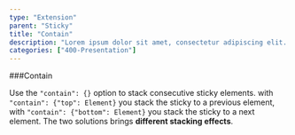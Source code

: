 ```yaml
---
type: "Extension"
parent: "Sticky"
title: "Contain"
description: "Lorem ipsum dolor sit amet, consectetur adipiscing elit. Nunc tempus laoreet leo sit amet iaculis."
categories: ["400-Presentation"]
---
```


###Contain

Use the `"contain": {}` option to stack consecutive sticky elements. with `"contain": {"top": Element}` you stack the sticky to a previous element, with `"contain": {"bottom": Element}` you stack the sticky to a next element. The two solutions brings **different stacking effects**.

<demo>
  <div class="gatsby_demo_item" data-iframe="iframe/core/sticky/contain-top">
  </div>
  <div class="gatsby_demo_item" data-iframe="iframe/core/sticky/contain-bottom">
  </div>
</demo>
